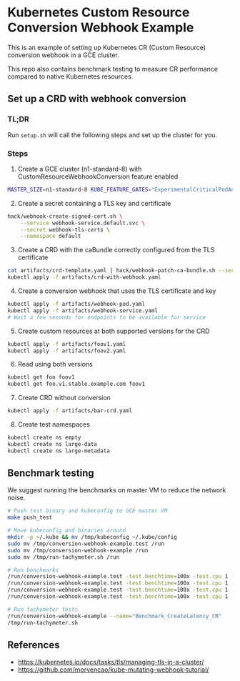 # Kubernetes Custom Resource Conversion Webhook Example

This is an example of setting up Kubernetes CR (Custom Resource) conversion
webhook in a GCE cluster.

This repo also contains benchmark testing to measure CR performance compared to
native Kubernetes resources.

## Set up a CRD with webhook conversion

### TL;DR

Run `setup.sh` will call the following steps and set up the cluster for you.

### Steps

1. Create a GCE cluster (n1-standard-8) with CustomResourceWebhookConversion feature enabled

```sh
MASTER_SIZE=n1-standard-8 KUBE_FEATURE_GATES="ExperimentalCriticalPodAnnotation=true,CustomResourceWebhookConversion=true" KUBE_UP_AUTOMATIC_CLEANUP=true $GOPATH/src/k8s.io/kubernetes/cluster/kube-up.sh
```

2. Create a secret containing a TLS key and certificate

```sh
hack/webhook-create-signed-cert.sh \
    --service webhook-service.default.svc \
    --secret webhook-tls-certs \
    --namespace default
```

3. Create a CRD with the caBundle correctly configured from the TLS certificate

```sh
cat artifacts/crd-template.yaml | hack/webhook-patch-ca-bundle.sh --secret webhook-tls-certs > artifacts/crd-with-webhook.yaml
kubectl apply -f artifacts/crd-with-webhook.yaml
```

4. Create a conversion webhook that uses the TLS certificate and key

```sh
kubectl apply -f artifacts/webhook-pod.yaml
kubectl apply -f artifacts/webhook-service.yaml
# Wait a few seconds for endpoints to be available for service
```

5. Create custom resources at both supported versions for the CRD

```sh
kubectl apply -f artifacts/foov1.yaml
kubectl apply -f artifacts/foov2.yaml
```

6. Read using both versions

```sh
kubectl get foo foov1
kubectl get foo.v1.stable.example.com foov1
```

7. Create CRD without conversion

```sh
kubectl apply -f artifacts/bar-crd.yaml
```

8. Create test namespaces

```sh
kubectl create ns empty
kubectl create ns large-data
kubectl create ns large-metadata
```

## Benchmark testing

We suggest running the benchmarks on master VM to reduce the network noise.

```sh
# Push test binary and kubeconfig to GCE master VM
make push_test

# Move kubeconfig and binaries around
mkdir -p ~/.kube && mv /tmp/kubeconfig ~/.kube/config
sudo mv /tmp/conversion-webhook-example.test /run
sudo mv /tmp/conversion-webhook-example /run
sudo mv /tmp/run-tachymeter.sh /run

# Run benchmarks
/run/conversion-webhook-example.test -test.benchtime=100x -test.cpu 1 -test.bench=.
/run/conversion-webhook-example.test -test.benchtime=100x -test.cpu 1 -test.bench=CreateLatency
/run/conversion-webhook-example.test -test.benchtime=100x -test.cpu 1 -test.bench=CreateThroughput
/run/conversion-webhook-example.test -test.benchtime=100x -test.cpu 1 -test.bench=List

# Run tachymeter tests
/run/conversion-webhook-example --name="Benchmark_CreateLatency_CR"
/tmp/run-tachymeter.sh
```

## References

- https://kubernetes.io/docs/tasks/tls/managing-tls-in-a-cluster/
- https://github.com/morvencao/kube-mutating-webhook-tutorial/
